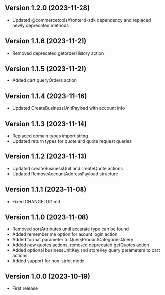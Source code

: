 
## Version 1.2.0 (2023-11-28)


* Updated @commercetools/frontend-sdk dependency and replaced newly deprecated methods

## Version 1.1.6 (2023-11-21)


* Removed deprecated getorderHistory action

## Version 1.1.5 (2023-11-21)


* Added cart.queryOrders action

## Version 1.1.4 (2023-11-16)


* Updated CreateBusinessUnitPayload with account info

## Version 1.1.3 (2023-11-14)


* Replaced domain types import string
* Updated return types for quote and quote request queries

## Version 1.1.2 (2023-11-13)


* Updated createBusinessUnit and createQuote actions
* Updated RemoveAccountAddressPayload structure

## Version 1.1.1 (2023-11-08)


* Fixed CHANGELOG.md

## Version 1.1.0 (2023-11-08)

* Removed sortAttributes until accurate type can be found
* Added remember me option for acount login action
* Added format parameter to QueryProductCategoriesQuery
* Added new quotes actions, removed deprecated getQuotes action
* Added optional businessUnitKey and storeKey query parameters to cart actions
* Added support for non-strict mode

## Version 1.0.0 (2023-10-19)


* First release
